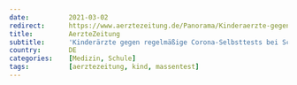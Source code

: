 ```yaml
---
date:          2021-03-02
redirect:      https://www.aerztezeitung.de/Panorama/Kinderaerzte-gegen-regelmaessige-Corona-Selbsttests-bei-Schuelern-417562.html
title:         AerzteZeitung
subtitle:      'Kinderärzte gegen regelmäßige Corona-Selbsttests bei Schülern'
country:       DE
categories:    [Medizin, Schule]
tags:          [aerztezeitung, kind, massentest]
---
```

